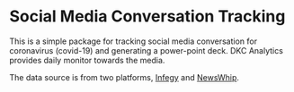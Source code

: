 # Social Media Conversation Tracking

This is a simple package for tracking social media conversation for coronavirus (covid-19) and generating a power-point deck. DKC Analytics provides daily monitor towards the media.

The data source is from two platforms, [Infegy](https://infegy.com/) and [NewsWhip](https://www.newswhip.com/).
